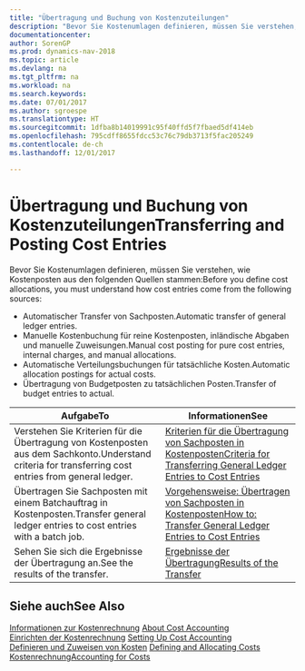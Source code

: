 ```yaml
---
title: "Übertragung und Buchung von Kostenzuteilungen"
description: "Bevor Sie Kostenumlagen definieren, müssen Sie verstehen, woher Kostenposten stammen:"
documentationcenter: 
author: SorenGP
ms.prod: dynamics-nav-2018
ms.topic: article
ms.devlang: na
ms.tgt_pltfrm: na
ms.workload: na
ms.search.keywords: 
ms.date: 07/01/2017
ms.author: sgroespe
ms.translationtype: HT
ms.sourcegitcommit: 1dfba8b14019991c95f40ffd5f7fbaed5df414eb
ms.openlocfilehash: 795cdff8655fdcc53c76c79db3713f5fac205249
ms.contentlocale: de-ch
ms.lasthandoff: 12/01/2017

---
```

# <a name="transferring-and-posting-cost-entries"></a><span data-ttu-id="5bb3e-103">Übertragung und Buchung von Kostenzuteilungen</span><span class="sxs-lookup"><span data-stu-id="5bb3e-103">Transferring and Posting Cost Entries</span></span>
<span data-ttu-id="5bb3e-104">Bevor Sie Kostenumlagen definieren, müssen Sie verstehen, wie Kostenposten aus den folgenden Quellen stammen:</span><span class="sxs-lookup"><span data-stu-id="5bb3e-104">Before you define cost allocations, you must understand how cost entries come from the following sources:</span></span>  

-   <span data-ttu-id="5bb3e-105">Automatischer Transfer von Sachposten.</span><span class="sxs-lookup"><span data-stu-id="5bb3e-105">Automatic transfer of general ledger entries.</span></span>  
-   <span data-ttu-id="5bb3e-106">Manuelle Kostenbuchung für reine Kostenposten, inländische Abgaben und manuelle Zuweisungen.</span><span class="sxs-lookup"><span data-stu-id="5bb3e-106">Manual cost posting for pure cost entries, internal charges, and manual allocations.</span></span>  
-   <span data-ttu-id="5bb3e-107">Automatische Verteilungsbuchungen für tatsächliche Kosten.</span><span class="sxs-lookup"><span data-stu-id="5bb3e-107">Automatic allocation postings for actual costs.</span></span>  
-   <span data-ttu-id="5bb3e-108">Übertragung von Budgetposten zu tatsächlichen Posten.</span><span class="sxs-lookup"><span data-stu-id="5bb3e-108">Transfer of budget entries to actual.</span></span>  

|<span data-ttu-id="5bb3e-109">**Aufgabe**</span><span class="sxs-lookup"><span data-stu-id="5bb3e-109">**To**</span></span>|<span data-ttu-id="5bb3e-110">**Informationen**</span><span class="sxs-lookup"><span data-stu-id="5bb3e-110">**See**</span></span>|  
|------------|-------------|  
|<span data-ttu-id="5bb3e-111">Verstehen Sie Kriterien für die Übertragung von Kostenposten aus dem Sachkonto.</span><span class="sxs-lookup"><span data-stu-id="5bb3e-111">Understand criteria for transferring cost entries from general ledger.</span></span>|[<span data-ttu-id="5bb3e-112">Kriterien für die Übertragung von Sachposten in Kostenposten</span><span class="sxs-lookup"><span data-stu-id="5bb3e-112">Criteria for Transferring General Ledger Entries to Cost Entries</span></span>](finance-criteria-for-transferring-general-ledger-entries-to-cost-entries.md)|  
|<span data-ttu-id="5bb3e-113">Übertragen Sie Sachposten mit einem Batchauftrag in Kostenposten.</span><span class="sxs-lookup"><span data-stu-id="5bb3e-113">Transfer general ledger entries to cost entries with a batch job.</span></span>|[<span data-ttu-id="5bb3e-114">Vorgehensweise: Übertragen von Sachposten in Kostenposten</span><span class="sxs-lookup"><span data-stu-id="5bb3e-114">How to: Transfer General Ledger Entries to Cost Entries</span></span>](finance-how-to-transfer-general-ledger-entries-to-cost-entries.md)|  
|<span data-ttu-id="5bb3e-115">Sehen Sie sich die Ergebnisse der Übertragung an.</span><span class="sxs-lookup"><span data-stu-id="5bb3e-115">See the results of the transfer.</span></span>|[<span data-ttu-id="5bb3e-116">Ergebnisse der Übertragung</span><span class="sxs-lookup"><span data-stu-id="5bb3e-116">Results of the Transfer</span></span>](finance-results-of-the-transfer.md)|  

## <a name="see-also"></a><span data-ttu-id="5bb3e-117">Siehe auch</span><span class="sxs-lookup"><span data-stu-id="5bb3e-117">See Also</span></span>  
 <span data-ttu-id="5bb3e-118">[Informationen zur Kostenrechnung](finance-about-cost-accounting.md) </span><span class="sxs-lookup"><span data-stu-id="5bb3e-118">[About Cost Accounting](finance-about-cost-accounting.md) </span></span>  
 <span data-ttu-id="5bb3e-119">[Einrichten der Kostenrechnung](finance-set-up-cost-accounting.md) </span><span class="sxs-lookup"><span data-stu-id="5bb3e-119">[Setting Up Cost Accounting](finance-set-up-cost-accounting.md) </span></span>  
 <span data-ttu-id="5bb3e-120">[Definieren und Zuweisen von Kosten](finance-define-and-allocate-costs.md) </span><span class="sxs-lookup"><span data-stu-id="5bb3e-120">[Defining and Allocating Costs](finance-define-and-allocate-costs.md) </span></span>  
 [<span data-ttu-id="5bb3e-121">Kostenrechnung</span><span class="sxs-lookup"><span data-stu-id="5bb3e-121">Accounting for Costs</span></span>](finance-manage-cost-accounting.md)

